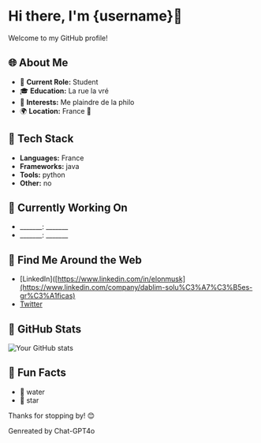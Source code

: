 # Hi there, I'm {username}👋

Welcome to my GitHub profile!

## 🌐 About Me

- 🚀 **Current Role:** Student
- 🎓 **Education:** La rue la vré
- 🌟 **Interests:** Me plaindre de la philo
- 🌍 **Location:** France 🥖

## 🚀 Tech Stack


- **Languages:** France
- **Frameworks:** java
- **Tools:** python
- **Other:** no

## 🚫 Currently Working On

- _______: _______
- _______: _______

## 🔎 Find Me Around the Web

- [LinkedIn]([https://www.linkedin.com/in/elonmusk](https://www.linkedin.com/company/dablim-solu%C3%A7%C3%B5es-gr%C3%A1ficas)
- [Twitter](https://twitter.com/) 

## 🌟 GitHub Stats

![Your GitHub stats](https://github-readme-stats.vercel.app/api?username=cemax93&show_icons=true&theme=radical)

## 🎉 Fun Facts

- 🌊 water
- 🌟 star

Thanks for stopping by! 😊

Genreated by Chat-GPT4o

